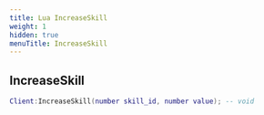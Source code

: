 ```yaml
---
title: Lua IncreaseSkill
weight: 1
hidden: true
menuTitle: IncreaseSkill
---
```

## IncreaseSkill
```lua
Client:IncreaseSkill(number skill_id, number value); -- void
```